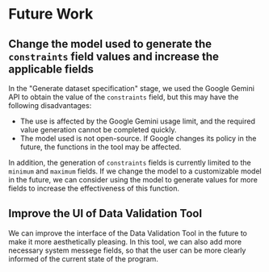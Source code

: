 # Future Work

## Change the model used to generate the `constraints` field values and increase the applicable fields

In the "Generate dataset specification" stage, we used the Google Gemini API to obtain the value of the `constraints` field, but this may have the following disadvantages:
- The use is affected by the Google Gemini usage limit, and the required value generation cannot be completed quickly.
- The model used is not open-source. If Google changes its policy in the future, the functions in the tool may be affected.

In addition, the generation of `constraints` fields is currently limited to the `minimum` and `maximum` fields. If we change the model to a customizable model in the future, we can consider using the model to generate values ​​for more fields to increase the effectiveness of this function.

## Improve the UI of Data Validation Tool

We can improve the interface of the Data Validation Tool in the future to make it more aesthetically pleasing. In this tool, we can also  add more necessary system messege fields, so that the user can be more clearly informed of the current state of the program.
